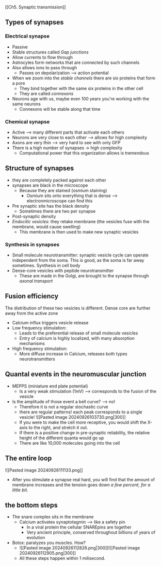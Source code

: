 [[Ch5. Synaptic transmission]]
## Types of synapses
### Electrical synapse
- Passive
- Stable structures called *Gap junctions*
- Allow currents to flow through
- Astrocytes form networks that are connected by such channels
- Also allows ions to pass through
	- Passes on depolarization --> action potential
- When we zoom into the *stable channels* there are six proteins that form a pore
	- They bind together with the same six proteins in the other cell
	- They are called *connexons*
- Neurons age with us, maybe even 100 years you're working with the same neurons
	- Connexons will be stable along that time
### Chemical synapse
- Active --> many different parts that activate each others
- Neurons are very close to each other --> allows for high complexity
- Axons are very thin --> very hard to see with only GFP
- There is a high number of synapses -> high complexity
	- Computational power that this organization allows is tremendous
## Structure of synapses
- they are completely packed against each other
- synapses are black in the microscope
	- Because they are stained (osmium staining)
		- Osmium sits onto everything that is dense --> electronmicroscope can find this
- Pre synaptic site has the black density
	- Sometimes there are two per synapse
- Post-synaptic density
- *Endocitic vesicles*: they retake membrane (the vesicles fuse with the membrane, would cause swelling)
	- This membrane is then used to make new synaptic vesicles
### Synthesis in synapses
- Small molecule neurotransmitter: synaptic vesicle cycle can operate independent from the soma. This is good, as the soma is far away sometimes.  Synthesis in cell body
- Dense-core vesicles with peptide neurotransmitter
	- These are made in the Golgi, are brought to the synapse through *axonal transport*
## Fusion efficiency
The distribution of these two vesicles is different. Dense core are further away from the active zone
- Calcium influx triggers vesicle release
- Low frequency stimulation:
	- Leads to the preferential release of small molecule vesicles
	- Entry of calcium is highly localized, with many absorption mechanisms
- High frequency stimulation:
	- More diffuse increase in Calcium, releases both types neurotransmitters
## Quantal events in the neuromuscular junction
- MEPPS (miniature end plate potential) 
	- Is a very weak stimulation (1mV) --> corresponds to the fusion of the vesicle
- Is the amplitude of those event a bell curve? --> no!
	- Therefore it is not a regular stochastic curve
	- there are regular patterns! each peak corresponds to a single vesicle!
		![[Pasted image 20240926103730.png|300]]
	- If you were to make the cell more receptive, you would shift the X-axis to the right,  and stretch it out. 
	- If there is a positive change in pre-synaptic reliability, the relative height of the different quanta would go up
	- There are like 10,000 molecules going into the cell
## The entire loop
![[Pasted image 20240926111133.png]]
- After you stimulate a synapse real hard, you will find that the amount of membrane increases and the tension goes down *a few percent, for a little bit*. 
## the bottom steps
- The snare complex sits in the membrane
	- Calcium activates synaptotagmin --> like a safety pin
		- In a viral protein the cellular SNAREpins are together
		- Very ancient principle, conserved throughout billions of years of evolution
- Botox: paralyzes you muscles. How?
	- ![[Pasted image 20240926112826.png|300]]![[Pasted image 20240926112905.png|300]]
	- All these steps happen within 1 milisecond. 